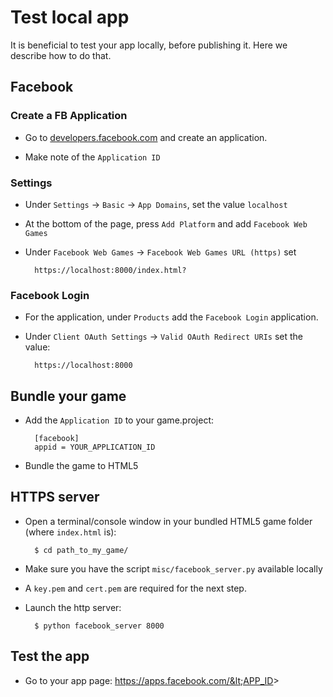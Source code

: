 # Test local app

It is beneficial to test your app locally, before publishing it.
Here we describe how to do that.

## Facebook

### Create a FB Application

* Go to [developers.facebook.com](http://developers.facebook.com) and create an application.

* Make note of the `Application ID`

### Settings

* Under `Settings` -> `Basic` -> `App Domains`, set the value `localhost`

* At the bottom of the page, press `Add Platform` and add `Facebook Web Games`

* Under `Facebook Web Games` -> `Facebook Web Games URL (https)` set

		https://localhost:8000/index.html?

### Facebook Login

* For the application, under `Products` add the `Facebook Login` application.

* Under `Client OAuth Settings` -> `Valid OAuth Redirect URIs` set the value:

		https://localhost:8000


## Bundle your game

* Add the `Application ID` to your game.project:

		[facebook]
		appid = YOUR_APPLICATION_ID

* Bundle the game to HTML5

## HTTPS server

* Open a terminal/console window in your bundled HTML5 game folder (where `index.html` is):

		$ cd path_to_my_game/

* Make sure you have the script `misc/facebook_server.py` available locally

* A `key.pem` and `cert.pem` are required for the next step.

* Launch the http server:

		$ python facebook_server 8000

## Test the app

* Go to your app page: https://apps.facebook.com/&lt;APP_ID&gt;
